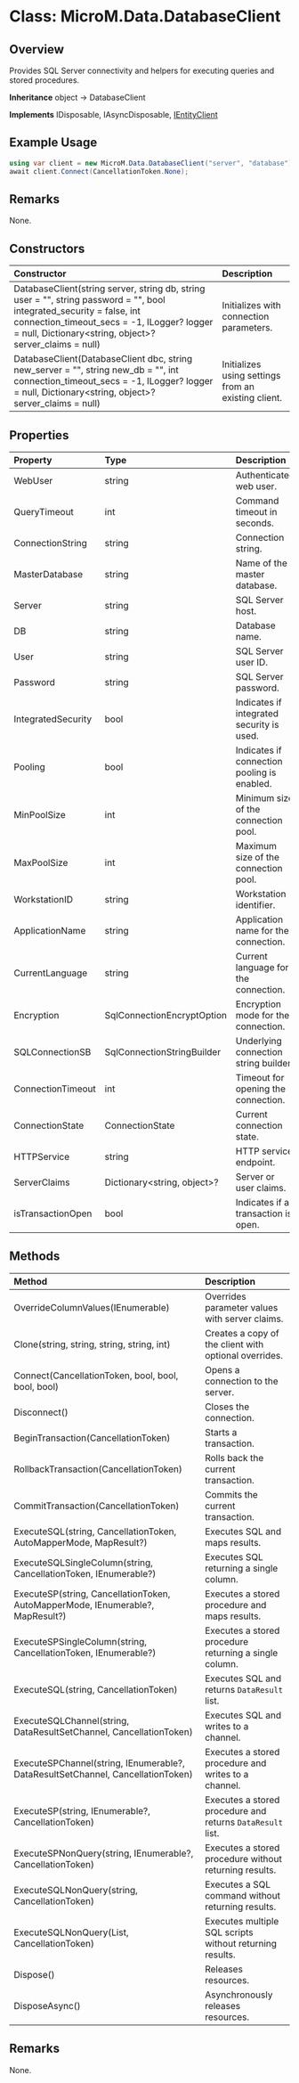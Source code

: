 # Class: MicroM.Data.DatabaseClient
## Overview
Provides SQL Server connectivity and helpers for executing queries and stored procedures.

**Inheritance**
object -> DatabaseClient

**Implements**
IDisposable, IAsyncDisposable, [IEntityClient](../IEntityClient/index.md)

## Example Usage
```csharp
using var client = new MicroM.Data.DatabaseClient("server", "database");
await client.Connect(CancellationToken.None);
```
## Remarks
None.

## Constructors
| Constructor | Description |
|:------------|:-------------|
| DatabaseClient(string server, string db, string user = "", string password = "", bool integrated_security = false, int connection_timeout_secs = -1, ILogger? logger = null, Dictionary<string, object>? server_claims = null) | Initializes with connection parameters. |
| DatabaseClient(DatabaseClient dbc, string new_server = "", string new_db = "", int connection_timeout_secs = -1, ILogger? logger = null, Dictionary<string, object>? server_claims = null) | Initializes using settings from an existing client. |

## Properties
| Property | Type | Description |
|:------------|:-------------|:-------------|
| WebUser | string | Authenticated web user. |
| QueryTimeout | int | Command timeout in seconds. |
| ConnectionString | string | Connection string. |
| MasterDatabase | string | Name of the master database. |
| Server | string | SQL Server host. |
| DB | string | Database name. |
| User | string | SQL Server user ID. |
| Password | string | SQL Server password. |
| IntegratedSecurity | bool | Indicates if integrated security is used. |
| Pooling | bool | Indicates if connection pooling is enabled. |
| MinPoolSize | int | Minimum size of the connection pool. |
| MaxPoolSize | int | Maximum size of the connection pool. |
| WorkstationID | string | Workstation identifier. |
| ApplicationName | string | Application name for the connection. |
| CurrentLanguage | string | Current language for the connection. |
| Encryption | SqlConnectionEncryptOption | Encryption mode for the connection. |
| SQLConnectionSB | SqlConnectionStringBuilder | Underlying connection string builder. |
| ConnectionTimeout | int | Timeout for opening the connection. |
| ConnectionState | ConnectionState | Current connection state. |
| HTTPService | string | HTTP service endpoint. |
| ServerClaims | Dictionary<string, object>? | Server or user claims. |
| isTransactionOpen | bool | Indicates if a transaction is open. |

## Methods
| Method | Description |
|:------------|:-------------|
| OverrideColumnValues(IEnumerable<ColumnBase>) | Overrides parameter values with server claims. |
| Clone(string, string, string, string, int) | Creates a copy of the client with optional overrides. |
| Connect(CancellationToken, bool, bool, bool, bool) | Opens a connection to the server. |
| Disconnect() | Closes the connection. |
| BeginTransaction(CancellationToken) | Starts a transaction. |
| RollbackTransaction(CancellationToken) | Rolls back the current transaction. |
| CommitTransaction(CancellationToken) | Commits the current transaction. |
| ExecuteSQL<T>(string, CancellationToken, AutoMapperMode, MapResult<T>?) | Executes SQL and maps results. |
| ExecuteSQLSingleColumn<T>(string, CancellationToken, IEnumerable<ColumnBase>?) | Executes SQL returning a single column. |
| ExecuteSP<T>(string, CancellationToken, AutoMapperMode, IEnumerable<ColumnBase>?, MapResult<T>?) | Executes a stored procedure and maps results. |
| ExecuteSPSingleColumn<T>(string, CancellationToken, IEnumerable<ColumnBase>?) | Executes a stored procedure returning a single column. |
| ExecuteSQL(string, CancellationToken) | Executes SQL and returns <code>DataResult</code> list. |
| ExecuteSQLChannel(string, DataResultSetChannel, CancellationToken) | Executes SQL and writes to a channel. |
| ExecuteSPChannel(string, IEnumerable<ColumnBase>?, DataResultSetChannel, CancellationToken) | Executes a stored procedure and writes to a channel. |
| ExecuteSP(string, IEnumerable<ColumnBase>?, CancellationToken) | Executes a stored procedure and returns <code>DataResult</code> list. |
| ExecuteSPNonQuery(string, IEnumerable<ColumnBase>?, CancellationToken) | Executes a stored procedure without returning results. |
| ExecuteSQLNonQuery(string, CancellationToken) | Executes a SQL command without returning results. |
| ExecuteSQLNonQuery(List<string>, CancellationToken) | Executes multiple SQL scripts without returning results. |
| Dispose() | Releases resources. |
| DisposeAsync() | Asynchronously releases resources. |

## Remarks
None.

